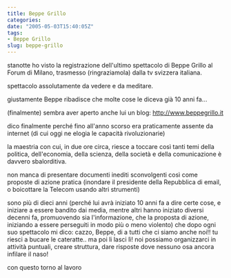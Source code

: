 ```yaml
---
title: Beppe Grillo
categories:
date: "2005-05-03T15:40:05Z"
tags:
- Beppe Grillo
slug: beppe-grillo
---
```


stanotte ho visto la registrazione dell'ultimo spettacolo di Beppe Grillo al Forum di Milano, trasmesso (ringraziamola) dalla tv svizzera italiana.

spettacolo assolutamente da vedere e da meditare.
  
giustamente Beppe ribadisce che molte cose le diceva già 10 anni fa...

(finalmente) sembra aver aperto anche lui un blog: http://www.beppegrillo.it
  
dico finalmente perché fino all'anno scorso era praticamente assente da internet (di cui oggi ne elogia le capacità rivoluzionarie)

la maestria con cui, in due ore circa, riesce a toccare così tanti temi della politica, dell'economia, della scienza, della società e della comunicazione è davvero sbalorditiva.
  
non manca di presentare documenti inediti sconvolgenti così come proposte di azione pratica (inondare il presidente della Repubblica di email, o boicottare la Telecom usando altri strumenti)

sono più di dieci anni (perché lui avrà iniziato 10 anni fa a dire certe cose, e iniziare a essere bandito dai media, mentre altri hanno iniziato diversi decenni fa, promuovendo sia l'informazione, che la proposta di azione, iniziando a essere perseguiti in modo più o meno violento) che dopo ogni suo spettacolo mi dico: cazzo, Beppe, di a tutti che ci siamo anche noi!! tu riesci a bucare le cateratte.. ma poi li lasci lì! noi possiamo organizzarci in attività puntuali, creare struttura, dare risposte dove nessuno osa ancora infilare il naso!

con questo torno al lavoro
